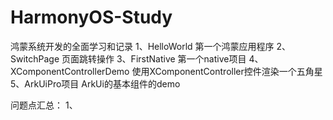 # HarmonyOS-Study
鸿蒙系统开发的全面学习和记录
1、HelloWorld
第一个鸿蒙应用程序
2、SwitchPage
页面跳转操作
3、FirstNative
第一个native项目
4、XComponentControllerDemo
使用XComponentController控件渲染一个五角星
5、ArkUiPro项目
ArkUi的基本组件的demo

问题点汇总：
1、
